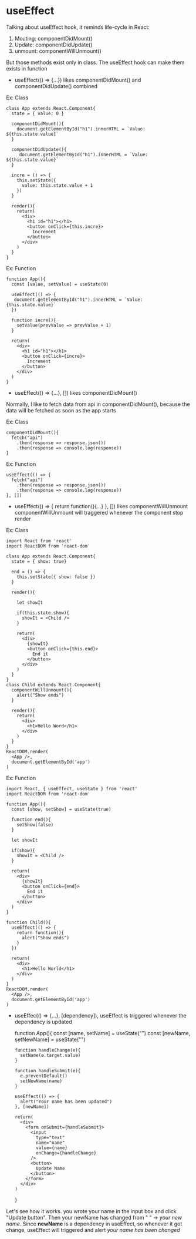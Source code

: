 # useEffect

Talking about useEffect hook, it reminds life-cycle in React:
1. Mouting: componentDidMount() 
2. Update: componentDidUpdate() 
3. unmount: componentWillUnmount()

But those methods exist only in class. The useEffect hook can make them exists in function

- useEffect(() => {...}) likes componentDidMount() and componentDidUpdate() combined

Ex: Class


    class App extends React.Component{
      state = { value: 0 }
      
      componentDidMount(){
        document.getElementById("h1").innerHTML = `Value: ${this.state.value}`
      }
      
      componentDidUpdate(){
         document.getElementById("h1").innerHTML = `Value: ${this.state.value}`
      }
      
      incre = () => {
        this.setState({ 
          value: this.state.value + 1 
        })
      }
      
      render(){
        return(
          <div>
            <h1 id="h1"></h1>
            <button onClick={this.incre}>
              Increment
            </button>
          </div>
        )
      }
    }
    
Ex: Function

    function App(){
      const [value, setValue] = useState(0)
      
      useEffect(() => {
       document.getElementById("h1").innerHTML = `Value: {this.state.value}`
      })
      
      function incre(){
        setValue(prevValue => prevValue + 1)
      }
      
      return(
        <div>
          <h1 id="h1"></h1>
          <button onClick={incre}>
            Increment
          </button>
        </div>
      )
    }
    
- useEffect(() => {...}, []) likes componentDidMount()

Normally, I like to fetch data from api in componentDidMount(), because the data will be fetched as soon as the app starts

Ex: Class

    componentDidMount(){
      fetch("api")
        .then(response => response.json())
        .then(response => console.log(response))
    }
    
Ex: Function

    useEffect(() => {
      fetch("api")
        .then(response => response.json())
        .then(response => console.log(response))
    }, [])
    
- useEffect(() => { return function(){...} }, []) likes componentWillUnmount
componentWillUnmount will traggered whenever the component stop render

Ex: Class

    import React from 'react'
    import ReactDOM from 'react-dom'

    class App extends React.Component{
      state = { show: true}
      
      end = () => {
        this.setState({ show: false })
      }
      
      render(){
      
        let showIt

        if(this.state.show){
          showIt = <Child />
        }
        
        return(
          <div>
            {showIt}
            <button onClick={this.end}>
              End it 
            </button>
          </div>
        )
      }
    }
    class Child extends React.Component{
      componentWillUnmount(){
        alert("Show ends")
      }
      
      render(){
        return(
          <div>
            <h1>Hello Word</h1>
          </div>
        )
      }
    }
    ReactDOM.render(
      <App />,
      document.getElementById('app')
    )

Ex: Function

    import React, { useEffect, useState } from 'react'
    import ReactDOM from 'react-dom'

    function App(){
      const [show, setShow] = useState(true)
      
      function end(){
        setShow(false)
      }
      
      let showIt

      if(show){
        showIt = <Child />
      }
      
      return(
        <div>
          {showIt}
          <button onClick={end}>
            End it
          </button>
        </div>
      )
    }
      
    function Child(){
      useEffect(() => {
        return function(){
          alert("Show ends")
        }
      })
      
      return(
        <div>
          <h1>Hello World</h1>
        </div>
      )
    }
    ReactDOM.render(
      <App />,
      document.getElementById('app')
    )
    
- useEffec(() => {...}, [dependency]), useEffect is triggered whenever the dependency is updated


    function App(){
      const [name, setName] = useState("")
      const [newName, setNewName] = useState("")
        
      function handleChange(e){
        setName(e.target.value)
      }
      
      function handleSubmit(e){
        e.preventDefault()
        setNewName(name)
      }
      
      useEffect(() => {
        alert("Your name has been updated")
      }, [newName])
      
      return(
        <div>
          <form onSubmit={handleSubmit}>
            <input 
              type="text"
              name="name"
              value={name}
              onChange={handleChange}
            />
            <button>
              Update Name
            </button>
          </form>
        </div>
      )
    }
    
Let's see how it works. you wrote your name
in the input box and click "Update button".
Then your newName has changed from " " -> _your new name_.
Since **newName** is a dependency in 
useEffect, so whenever it got change, 
useEffect will triggered and alert _your name has been changed_